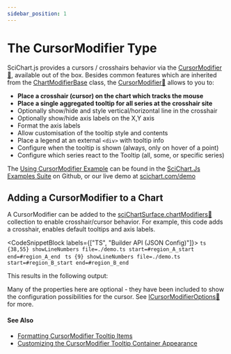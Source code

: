```yaml
---
sidebar_position: 1
---
```


# The CursorModifier Type

SciChart.js provides a cursors / crosshairs behavior via the [CursorModifier:blue_book:](https://www.scichart.com/documentation/js/current/typedoc/classes/cursormodifier.html), available out of the box. Besides common features which are inherited from the [ChartModifierBase](/2d-charts/chart-modifier-api/common-features/) class, the [CursorModifier:blue_book:](https://www.scichart.com/documentation/js/current/typedoc/classes/cursormodifier.html) allows to you to:

*   **Place a crosshair (cursor) on the chart which tracks the mouse**
*   **Place a single aggregated tooltip for all series at the crosshair site**
*   Optionally show/hide and style vertical/horizontal line in the crosshair
*   Optionally show/hide axis labels on the X,Y axis
*   Format the axis labels
*   Allow customisation of the tooltip style and contents
*   Place a legend at an external `<div>` with tooltip info
*   Configure when the tooltip is shown (always, only on hover of a point)
*   Configure which series react to the Tooltip (all, some, or specific series)

The [Using CursorModifier Example](https://scichart.com/demo/javascript-chart-cursormodifier-crosshairs) can be found in the [SciChart.Js Examples Suite](https://github.com/abtsoftware/scichart.js.examples) on Github, or our live demo at [scichart.com/demo](https://scichart.com/demo/javascript-line-chart)

Adding a CursorModifier to a Chart
----------------------------------

A CursorModifier can be added to the [sciChartSurface.chartModifiers:blue_book:](https://www.scichart.com/documentation/js/current/typedoc/classes/scichartsurface.html#chartmodifiers) collection to enable crosshair/cursor behavior. For example, this code adds a crosshair, enables default tooltips and axis labels.
 
<CodeSnippetBlock labels={["TS", "Builder API (JSON Config)"]}>
    ```ts {38,55} showLineNumbers file=./demo.ts start=#region_A_start end=#region_A_end
    ```
    ```ts {9} showLineNumbers file=./demo.ts start=#region_B_start end=#region_B_end
    ```
</CodeSnippetBlock>

This results in the following output: 

<LiveDocSnippet name="./demo" />

Many of the properties here are optional - they have been included to show the configuration possibilities for the cursor. See [ICursorModifierOptions:blue_book:](https://www.scichart.com/documentation/js/current/typedoc/interfaces/icursormodifieroptions.html) for more.

#### See Also

* [Formatting CursorModifier Tooltip Items](/2d-charts/chart-modifier-api/cursor-modifier/formatting-cursor-modifier-tooltip-items)
* [Customizing the CursorModifier Tooltip Container Appearance](/2d-charts/chart-modifier-api/cursor-modifier/customizing-cursor-modifier-tooltip-container-appearance)